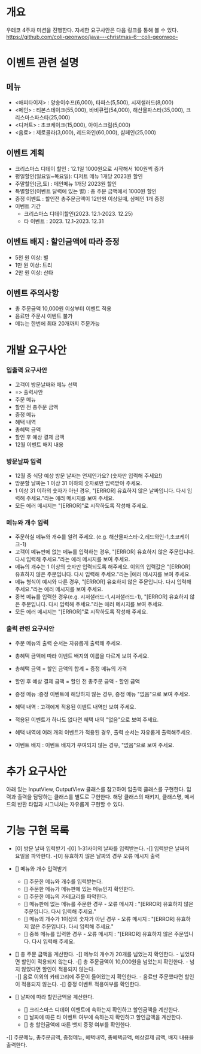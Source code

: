 # 개요
우테코 4주차 미션을 진행한다.
자세한 요구사안은 다음 링크를 통해 볼 수 있다.
https://github.com/coli-geonwoo/java---christmas-6--coli-geonwoo-

# 이벤트 관련 설명

## 메뉴
*   <애피타이저> : 양송이수프(6,000), 타파스(5,500), 시저샐러드(8,000)
*   <메인> : 티본스테이크(55,000), 바비큐립(54,000), 해산물파스타(35,000), 크리스마스파스타(25,000)
*   <디저트> : 초코케이크(15,000), 아이스크림(5,000)
*   <음료> : 제로콜라(3,000), 레드와인(60,000), 샴페인(25,000)

## 이벤트 계획
*   크리스마스 디데이 할인 : 12.1일 1000원으로 시작해서 100원씩 증가
*   평일할인(일요일~목요일): 디저트 메뉴 1개당 2023원 할인
*   주말할인(금,토) : 메인메뉴 1개당 2023원 할인
*   특별할인(이벤트 달력에 있는 별) : 총 주문 금액에서 1000원 할인
*   증정 이벤트 : 할인전 총주문금액이 12만원 이상일때, 샴페인 1개 증정
*   이벤트 기간
    *   크리스마스 디데이할인(2023. 12.1-2023. 12.25)
    *   타 이벤트 : 2023. 12.1-2023. 12.31
    
## 이벤트 배지 : 할인금액에 따라 증정
*   5천 원 이상: 별  
*   1만 원 이상: 트리    
*   2만 원 이상: 산타  

## 이벤트 주의사항
*   총 주문금액 10,000원 이상부터 이벤트 적용  
*   음료만 주문시 이벤트 불가
*   메뉴는 한번에 최대 20개까지 주문가능


# 개발 요구사안

### 입출력 요구사안
- 고객이 방문날짜와 메뉴 선택 
- => 출력사안
- 주문 메뉴
- 할인 전 총주문 금액
- 증정 메뉴
- 혜택 내역
- 총혜택 금액
- 할인 후 예상 결제 금액
- 12월 이벤트 배지 내용

### 방문날짜 입력
- 12월 중 식당 예상 방문 날짜는 언제인가요? (숫자만 입력해 주세요!)
- 방문할 날짜는 1 이상 31 이하의 숫자로만 입력받아 주세요.
- 1 이상 31 이하의 숫자가 아닌 경우, "[ERROR] 유효하지 않은 날짜입니다. 다시 입력해 주세요."라는 에러 메시지를 보여 주세요.
- 모든 에러 메시지는 "[ERROR]"로 시작하도록 작성해 주세요.

### 메뉴와 개수 입력
- 주문하실 메뉴와 개수를 알려 주세요. (e.g. 해산물파스타-2,레드와인-1,초코케이크-1)
- 고객이 메뉴판에 없는 메뉴를 입력하는 경우, "[ERROR] 유효하지 않은 주문입니다. 다시 입력해 주세요."라는 에러 메시지를 보여 주세요.
- 메뉴의 개수는 1 이상의 숫자만 입력되도록 해주세요. 이외의 입력값은 "[ERROR] 유효하지 않은 주문입니다. 다시 입력해 주세요."라는 |에러 메시지를 보여 주세요.
- 메뉴 형식이 예시와 다른 경우, "[ERROR] 유효하지 않은 주문입니다. 다시 입력해 주세요."라는 에러 메시지를 보여 주세요.
- 중복 메뉴를 입력한 경우(e.g. 시저샐러드-1,시저샐러드-1), "[ERROR] 유효하지 않은 주문입니다. 다시 입력해 주세요."라는 에러 메시지를 보여 주세요.
- 모든 에러 메시지는 "[ERROR]"로 시작하도록 작성해 주세요.

### 출력 관련 요구사안
- 주문 메뉴의 출력 순서는 자유롭게 출력해 주세요.
- 총혜택 금액에 따라 이벤트 배지의 이름을 다르게 보여 주세요.
- 총혜택 금액 = 할인 금액의 합계 + 증정 메뉴의 가격
- 할인 후 예상 결제 금액 = 할인 전 총주문 금액 - 할인 금액

- 증정 메뉴  :증정 이벤트에 해당하지 않는 경우, 증정 메뉴 "없음"으로 보여 주세요.
- 혜택 내역  : 고객에게 적용된 이벤트 내역만 보여 주세요.
- 적용된 이벤트가 하나도 없다면 혜택 내역 "없음"으로 보여 주세요.
- 혜택 내역에 여러 개의 이벤트가 적용된 경우, 출력 순서는 자유롭게 출력해주세요.
- 이벤트 배지  : 이벤트 배지가 부여되지 않는 경우, "없음"으로 보여 주세요.

# 추가 요구사안
아래 있는 InputView, OutputView 클래스를 참고하여 입출력 클래스를 구현한다.
입력과 출력을 담당하는 클래스를 별도로 구현한다.
해당 클래스의 패키지, 클래스명, 메서드의 반환 타입과 시그니처는 자유롭게 구현할 수 있다.



# 기능 구현 목록
- [0] 방문 날짜 입력받기
    -[0] 1-31사이의 날짜를 입력받는다.
    -[] 입력받은 날짜의 요일을 파악한다.
    -[0] 유효하지 않은 날짜의 경우 오류 메시지 출력

- [] 메뉴와 개수 입력받기
  - [] 주문한 메뉴와 개수를 입력받는다.
  - [] 주문한 메뉴가 메뉴판에 있는 메뉴인지 확인한다.
  - [] 주문한 메뉴의 카테고리를 파악한다.
  - [] 메뉴판에 없는 메뉴를 주문한 경우 - 오류 메시지 : "[ERROR] 유효하지 않은 주문입니다. 다시 입력해 주세요."
  - [] 메뉴의 개수가 1이상의 숫자가 아닌 경우 - 오류 메시지 : "[ERROR] 유효하지 않은 주문입니다. 다시 입력해 주세요."
  - [] 중복 메뉴를 입력한 경우 - 오류 메시지 : "[ERROR] 유효하지 않은 주문입니다. 다시 입력해 주세요.

- [] 총 주문 금액을 계산한다.
  -[] 메뉴의 개수가 20개를 넘었는지 확인한다.
        - 넘었다면 할인이 적용되지 않는다. 
  -[] 총 주문금액이 10,000원을 넘었는지 확인한다.
        - 넘지 않았다면 할인이 적용되지 않는다.   
  -[] 음료 이외의 카테고리에 주문이 들어왔는지 확인한다.
        - 음료만 주문했다면 할인이 적용되지 않는다.
  -[] 증정 이벤트 적용여부를 확인한다. 

- [] 날짜에 따라 할인금액을 계산한다.
  - [] 크리스마스 디데이 이벤트에 속하는지 확인하고 할인금액을 계산한다.
  - [] 날짜에 따른 타 이벤트 여부에 속하는지 확인하고 할인금액을 계산한다.
  - [] 총 할인금액에 따른 뱃지 증정 여부를 확인한다.

-[] 주문메뉴, 총주문금액, 증정메뉴, 혜택내역, 총혜택금액, 예상결제 금액, 배지 내용을 출력한다.



